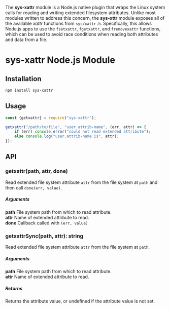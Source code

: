 The **sys-xattr** module is a Node.js native plugin that wraps the Linux system
calls for reading and writing extended filesystem attributes.  Unlike most
modules written to address this concern, the **sys-xttr** module exposes all of
the available *xattr* functions from `sys/xattr.h`.  Specifically, this allows
Node.js apps to use the `fsetxattr`, `fgetxattr`, and `fremovexattr` functions,
which can be used to avoid race conditions when reading both attributes and
data from a file.

sys-xattr Node.js Module
========================

Installation
------------
```sh
npm install sys-xattr
```

Usage
-----
```js
const {getxattr} = require("sys-xattr");

getxattr("/path/to/file", "user.attrib-name", (err, attr) => {
    if (err) console.error("could not read extended attribute");
    else console.log("user.attrib-name is", attr);
});
```

API
---

### getxattr(path, attr, done)
Read extended file system attribute `attr` from the file system at `path` and
then call `done(err, value)`.

##### Arguments
**path** *<string>* File system path from which to read attribute.  
**attr** *<string>* Name of extended attribute to read.  
**done** *<function>* Callback called with `(err, value)`  

### getxattrSync(path, attr): string
Read extended file system attribute `attr` from the file system at `path`.

##### Arguments
**path** *<string>* File system path from which to read attribute.  
**attr** *<string>* Name of extended attribute to read.  

##### Returns
Returns the attribute value, or undefined if the attribute value is not set.
